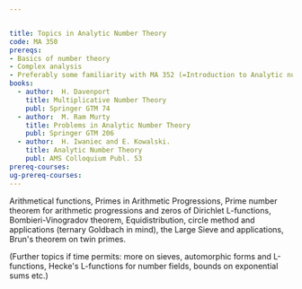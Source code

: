 ```yaml
---


title: Topics in Analytic Number Theory
code: MA 350
prereqs:
- Basics of number theory 
- Complex analysis
- Preferably some familiarity with MA 352 (=Introduction to Analytic number theory)
books: 
  - author:  H. Davenport
    title: Multiplicative Number Theory
    publ: Springer GTM 74
  - author:  M. Ram Murty
    title: Problems in Analytic Number Theory
    publ: Springer GTM 206
  - author:  H. Iwaniec and E. Kowalski.
    title: Analytic Number Theory
    publ: AMS Colloquium Publ. 53
prereq-courses: 
ug-prereq-courses: 
---
```




Arithmetical functions, Primes in Arithmetic Progressions, Prime number
 theorem for arithmetic progressions and zeros of Dirichlet L-functions,
 Bombieri-Vinogradov theorem, Equidistribution, circle method and
 applications (ternary Goldbach in mind), the Large Sieve and applications,
 Brun's theorem on twin primes.

 (Further topics if time permits: more on sieves, automorphic forms and
 L-functions, Hecke's L-functions for number fields, bounds on exponential
 sums etc.)
